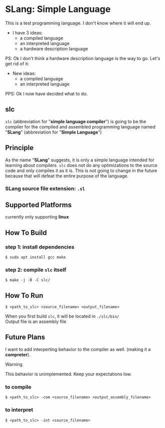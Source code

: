 # SLang: Simple Language
This is a test programming language. I don't know where it will end up.
- I have 3 ideas:
    - a compiled language
    - an interpreted language
    - a hardware description language

PS: Ok I don't think a hardware description language is the way to go.
Let's get rid of it:
- New ideas:
   - a compiled language
   - an interpreted language

PPS: Ok I now have decided what to do.

## slc
`slc` (abbreviation for "**simple language compiler**") is going to be the compiler for the compiled and assembled programming language named "**SLang**" (abbreviation for "**Simple Language**")

## Principle
As the name "**SLang**" suggests, it is only a simple language intended for learning about compilers. `slc` does not do any optimizations to the source code and only compiles it as it is. This is not going to change in the future because that will defeat the entire purpose of the language.

### SLang source file extension: `.sl`

## Supported Platforms

currently only supporting **linux**

## How To Build
### **step 1**: install dependencies
```console
$ sudo apt install gcc make
```
### **step 2**: compile `slc`  itself
```console
$ make -j -B -C slc/
```

## How To Run
```console
$ <path_to_slc> <source_filename> <output_filename>
```
When you first build `slc`, it will be located in `./slc/bin/`\
Output file is an assembly file

## Future Plans

I want to add interperting behavior to the compiler as well. (making it a **compreter**).

> [!WARNING]
> This behavior is unimplemented. Keep your expectations low.
### to compile
```console
$ <path_to_slc> -com <source_filename> <output_assembly_filename>
```
### to interpret

```console
$ <path_to_slc> -int <source_filename>
```
